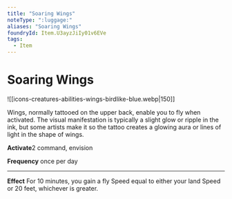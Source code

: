 ```yaml
---
title: "Soaring Wings"
noteType: ":luggage:"
aliases: "Soaring Wings"
foundryId: Item.U3ayzJiIy01v6EVe
tags:
  - Item
---
```


# Soaring Wings
![[icons-creatures-abilities-wings-birdlike-blue.webp|150]]

Wings, normally tattooed on the upper back, enable you to fly when activated. The visual manifestation is typically a slight glow or ripple in the ink, but some artists make it so the tattoo creates a glowing aura or lines of light in the shape of wings.

**Activate**2 command, envision

**Frequency** once per day

* * *

**Effect** For 10 minutes, you gain a fly Speed equal to either your land Speed or 20 feet, whichever is greater.
